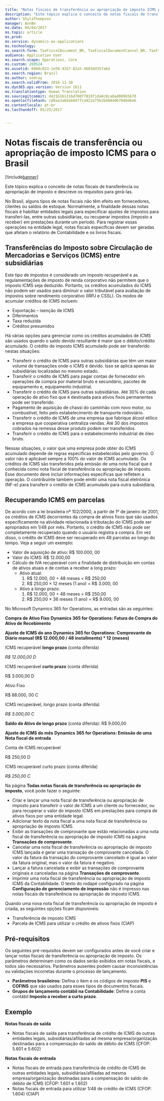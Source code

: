 ```yaml
---
title: "Notas fiscais de transferência ou apropriação de imposto ICMS para o Brasil"
description: "Este tópico explica o conceito de notas fiscais de transferência ou apropriação de imposto e descreve os requisitos para gerá-las."
author: ShylaThompson
manager: AnnBe
ms.date: 04/04/2017
ms.topic: article
ms.prod: 
ms.service: dynamics-ax-applications
ms.technology: 
ms.search.form: TaxFiscalDocument_BR, TaxFiscalDocumentCancel_BR, TaxFiscalDocumentListPage_BR, TaxFiscalDocumentPost_BR
audience: Application User
ms.search.scope: Operations, Core
ms.custom: 269524
ms.assetid: 6960c023-1e50-42b7-82a5-4603dd35fa6d
ms.search.region: Brazil
ms.author: sndray
ms.search.validFrom: 2016-11-30
ms.dyn365.ops.version: Version 1611
ms.translationtype: Human Translation
ms.sourcegitcommit: d421b161216d700f7819f1da8c0ca8ad089b5670
ms.openlocfilehash: cd0aa3a8dab047fca922a75b2bd88dd67040d6e6
ms.contentlocale: pt-br
ms.lasthandoff: 05/25/2017


---
```


# <a name="icms-tax-fiscal-documents-for-brazil"></a>Notas fiscais de transferência ou apropriação de imposto ICMS para o Brasil

[!include[banner](../includes/banner.md)]


Este tópico explica o conceito de notas fiscais de transferência ou apropriação de imposto e descreve os requisitos para gerá-las.

No Brasil, alguns tipos de notas fiscais não têm efeito em fornecedores, clientes ou saldos de estoque. Normalmente, a finalidade dessas notas fiscais é habilitar entidades legais para especificar ajustes de impostos para transferi-las, entre outras subsidiárias, ou recuperar impostos (imposto a receber) em prestações durante um período. Para registrar essas operações na entidade legal, notas fiscais específicas devem ser geradas que afetam o relatório de Contabilidade e os livros fiscais.

## <a name="imposto-sobre-circulao-de-mercadorias-e-servios-icms-tax-transfers-between-subsidiaries"></a>Transferências do Imposto sobre Circulação de Mercadorias e Serviços (ICMS) entre subsidiárias
Este tipo de impostos é considerado um imposto recuperável e as regulamentações de imposto de renda corporativo não permitem que o imposto ICMS seja deduzido. Portanto, os créditos acumulados do ICMS não podem ser usados para diminuir o valor tributável para avaliação de impostos sobre rendimento corporativo (IRPJ e CSSL). Os modos de acumular créditos de ICMS incluem:

-   Exportação – isenção de ICMS
-   Diferimentos
-   Taxa reduzida
-   Créditos presumidos

Há várias opções para gerenciar como os créditos acumulados de ICMS são usados quando o saldo devido resultante é maior que o débito/crédito acumulado. O crédito de imposto ICMS acumulado pode ser transferido nestas situações:

-   Transferir o crédito de ICMS para outras subsidiárias que têm um maior volume de transações onde o ICMS é devido. Isso se aplica apenas às subsidiárias localizadas no mesmo estado.
-   Transferir o crédito de ICMS para pagar contas de fornecedor em operações de compra por material bruto e secundário, pacotes de equipamento e, equipamento industrial.
-   Transferir o crédito de ICMS para outras subsidiárias. Até 30% de cada operação de ativo fixo que é destinada para ativos fixos permanentes pode ser transferido.
-   Pagamento de aquisição de chassi do caminhão com novo motor, ou combustível, feito pelo estabelecimento de transporte rodoviário.
-   Transferir o crédito de ICMS de uma empresa que fabrique álcool etílico a empresa que cooperativa centraliza vendas. Até 30 dos impostos cobrados na remessa desse produto podem ser transferidos.
-   Transferir o crédito de ICMS para o estabelecimento industrial de óleo bruto.

Nessas situações, o valor que uma empresa pode obter do ICMS acumulado depende de regras específicas estabelecidas pelo governo. O valor não é aplicável sempre a 100% do valor de ICMS acumulado. Os créditos de ICMS são transferidos pela emissão de uma nota fiscal que é conhecida como nota fiscal de transferência ou apropriação de imposto. Esse documento deve incluir informações específicas que refletem a operação. O contribuinte também pode emitir uma nota fiscal eletrônica (NF-e) para transferir o crédito de ICMS acumulado para outra subsidiária.

## <a name="recovering-icms-tax-in-installments"></a>Recuperando ICMS em parcelas
De acordo com a lei brasileira nº 102/2000, a partir de 1º de janeiro de 2001, os créditos de ICMS decorrentes da compra de ativos fixos que são usados especificamente na atividade relacionada à tributação do ICMS pode ser apropriados em 1/48 por mês. Portanto, o crédito de ICMS não pode ser completamente recuperado quando o usuário registra a compra. Em vez disso, o crédito de ICMS deve ser recuperado em 48 parcelas ao longo do tempo. Veja a seguir um exemplo:

-   Valor de aquisição de ativo: R$ 100.000, 00
-   Valor do ICMS: R$ 12.000,00
-   Cálculo de IVA recuperável com a finalidade de distribuição em contas de ativos atuais e de contas a receber a long prazo:
    -   Ativo atual:
        1.  R$ 12.000, 00 ÷ 48 meses = R$ 250,00
        2.  R$ 250,00 × 12 meses (1 ano) = R$ 3.000, 00
    -   Ativo a longo prazo:
        1.  R$ 12.000, 00 ÷ 48 meses = R$ 250,00
        2.  R$ 250,00 × 36 meses (1 ano) = R$ 9.000, 00

No Microsoft Dynamics 365 for Operations, as entradas são as seguintes:

**Compra de Ativo Fixo** **Dynamics 365 for Operations: Fatura de Compra do Ativo de Recebimento**

**Ajuste de ICMS do ano** **Dynamics 365 for Operations: Comprovante de Diário manual** **(R$ 12.000,00 / 48 installments) \* 12 (meses)**

ICMS recuperável **longo prazo** (conta diferida)

*R$ 12.000,00 D*

ICMS recuperável **curto prazo** (conta diferida)

R$ 3.000,00 D

Ativo Fixo

R$ 88.000, 00 C

ICMS recuperável, longo prazo (conta diferida)

*R$ 3.000,00 C*

**Saldo de Ativo de longo prazo** (conta diferida): R$ 9.000,00

**Ajuste de ICMS do mês** **Dynamics 365 for Operations: Emissão de uma Nota fiscal de entrada**

Conta de ICMS recuperável

R$ 250,00 D

ICMS recuperável curto prazo (conta diferida)

*R$ 250,00 C*

Na página **Todas notas fiscais de transferência ou apropriação de imposto**, você pode fazer o seguinte:

-   Criar e lançar uma nota fiscal de transferência ou apropriação de imposto para transferir o valor de ICMS a um cliente ou fornecedor, ou para recuperar o valor do imposto ICMS em prestações para compra de ativos fixos por uma entidade legal.
-   Adicionar texto da nota fiscal a uma nota fiscal de transferência ou apropriação de imposto ICMS.
-   Exibir as transações de comprovante que estão relacionadas a uma nota fiscal de transferência ou apropriação de imposto ICMS na página **Transações de comprovante**.
-   Cancelar uma nota fiscal de transferência ou apropriação de imposto ICMS lançada e gerar uma transação de comprovante cancelada. O valor da fatura da transação do comprovante cancelado é igual ao valor da fatura original, mas o valor da fatura é negativo.
-   Lançar a fatura cancelada e exibir as transações de comprovante originais e canceladas na página **Transações de comprovante**.
-   Imprimir uma nota fiscal de transferência ou apropriação de imposto ICMS da Contabilidade. O texto do rodapé configurado na página **Configuração de gerenciamento de impressão** não é impresso nas notas fiscais de transferência ou apropriação de imposto ICMS.

Quando uma nova nota fiscal de transferência ou apropriação de imposto é criada, as seguintes opções ficam disponíveis:

-   Transferência de imposto ICMS
-   Parcela de ICMS para utilizar o crédito de ativos fixos (CIAP)

## <a name="prerequisites"></a>Pré-requisitos
Os seguintes pré-requisitos devem ser configurados antes de você criar e lançar notas fiscais de transferência ou apropriação de imposto. Os parâmetros determinam como os dados serão exibidos em notas fiscais, e todos são necessários. Parâmetros ausentes podem causar inconsistências ou validações incorretas durante o processo de lançamento.

-   **Parâmetros brasileiros:** Defina o item e os códigos de imposto **PIS** e **COFINS** que são usados para esses tipos de documentos fiscais.
-   **Grupos de lançamento contábil na Contabilidade**: Define a conta contábil **Imposto a receber a curto prazo**.

## <a name="example"></a>Exemplo
**Notas fiscais de saída**

-   Notas fiscais de saída para transferência de crédito de ICMS de outras entidades legais, subsidiárias/afiliadas ad mesma empresa/organização destinadas para a compensação do saldo de débito de ICMS (CFOP: 5.601 e 5.602)

**Notas fiscais de entrada**

-   Notas fiscais de entrada para transferência de crédito de ICMS de outras entidades legais, subsidiárias/afiliadas ad mesma empresa/organização destinadas para a compensação do saldo de débito de ICMS (CFOP: 1.601 e 1.602)
-   Notas fiscais de entrada para utilizar 1/48 de crédito de ICMS (CFOP: 1.604) (CIAP)





